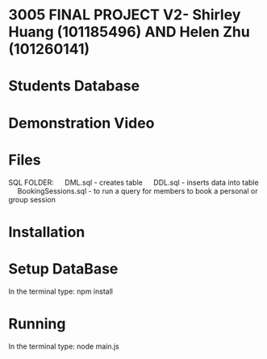 # 3005 FINAL PROJECT V2- Shirley Huang (101185496) AND Helen Zhu (101260141)

# Students Database

# Demonstration Video

# Files
SQL FOLDER: 
&emsp; DML.sql - creates table 
&emsp; DDL.sql - inserts data into table
&emsp; BookingSessions.sql - to run a query for members to book a personal or group session 
# Installation

# Setup DataBase
In the terminal type: npm install 

# Running
In the terminal type: node main.js
